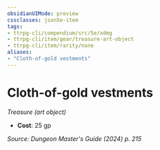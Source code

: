 ```yaml
---
obsidianUIMode: preview
cssclasses: json5e-item
tags:
- ttrpg-cli/compendium/src/5e/xdmg
- ttrpg-cli/item/gear/treasure-art-object
- ttrpg-cli/item/rarity/none
aliases: 
- "Cloth-of-gold vestments"
---
```

# Cloth-of-gold vestments
*Treasure (art object)*  

- **Cost**: 25 gp

*Source: Dungeon Master's Guide (2024) p. 215*